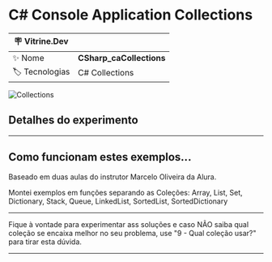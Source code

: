 <h1 align="left">C# Console Application Collections</h1>

| :placard: Vitrine.Dev |                                         |
| --------------------- | --------------------------------------- |
| :sparkles: Nome       | **CSharp_caCollections**                |
| :label: Tecnologias   | C# Collections                          |

![Collections](https://github.com/FabioIngenito/CSharp_caCollections/assets/24603753/27ca9cdd-8dc6-43ac-a76f-05f260ba053b#vitrinedev)

<h2 align="left">Detalhes do experimento</h2>

---

## Como funcionam estes exemplos...

Baseado em duas aulas do instrutor Marcelo Oliveira da Alura.

Montei exemplos em funções separando as Coleções: Array, List, Set, Dictionary, Stack, Queue, LinkedList, SortedList, SortedDictionary

---

Fique à vontade para experimentar ass soluções e caso NÃO saiba qual coleção se encaixa melhor no seu problema, use "9 - Qual coleção usar?" para tirar esta dúvida.

---
